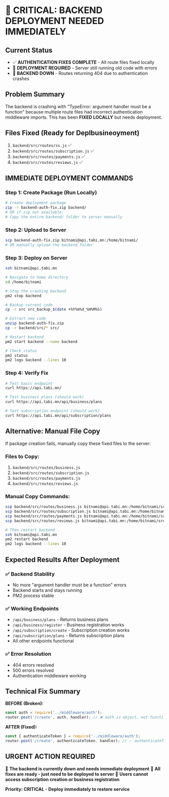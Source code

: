 # 🚨 CRITICAL: BACKEND DEPLOYMENT NEEDED IMMEDIATELY

## Current Status
- ✅ **AUTHENTICATION FIXES COMPLETE** - All route files fixed locally
- 🔴 **DEPLOYMENT REQUIRED** - Server still running old code with errors
- 🔴 **BACKEND DOWN** - Routes returning 404 due to authentication crashes

## Problem Summary
The backend is crashing with "TypeError: argument handler must be a function" because multiple route files had incorrect authentication middleware imports. This has been **FIXED LOCALLY** but needs deployment.

## Files Fixed (Ready for Deplbusineoyment)
1. `backend/src/routes/ss.js` ✅
2. `backend/src/routes/subscription.js` ✅ 
3. `backend/src/routes/payments.js` ✅
4. `backend/src/routes/reviews.js` ✅

## IMMEDIATE DEPLOYMENT COMMANDS

### Step 1: Create Package (Run Locally)
```bash
# Create deployment package
zip -r backend-auth-fix.zip backend/
# OR if zip not available:
# Copy the entire backend/ folder to server manually
```

### Step 2: Upload to Server
```bash
scp backend-auth-fix.zip bitnami@api.tabi.mn:/home/bitnami/
# OR manually upload the backend folder
```

### Step 3: Deploy on Server
```bash
ssh bitnami@api.tabi.mn

# Navigate to home directory
cd /home/bitnami

# Stop the crashing backend
pm2 stop backend

# Backup current code
cp -r src src_backup_$(date +%Y%m%d_%H%M%S)

# Extract new code
unzip backend-auth-fix.zip
cp -r backend/src/* src/

# Restart backend
pm2 start backend --name backend

# Check status
pm2 status
pm2 logs backend --lines 10
```

### Step 4: Verify Fix
```bash
# Test basic endpoint
curl https://api.tabi.mn/

# Test business plans (should work)
curl https://api.tabi.mn/api/business/plans

# Test subscription endpoint (should work)
curl https://api.tabi.mn/api/subscription/plans
```

## Alternative: Manual File Copy

If package creation fails, manually copy these fixed files to the server:

### Files to Copy:
1. `backend/src/routes/business.js`
2. `backend/src/routes/subscription.js`
3. `backend/src/routes/payments.js`
4. `backend/src/routes/reviews.js`

### Manual Copy Commands:
```bash
scp backend/src/routes/business.js bitnami@api.tabi.mn:/home/bitnami/src/routes/
scp backend/src/routes/subscription.js bitnami@api.tabi.mn:/home/bitnami/src/routes/
scp backend/src/routes/payments.js bitnami@api.tabi.mn:/home/bitnami/src/routes/
scp backend/src/routes/reviews.js bitnami@api.tabi.mn:/home/bitnami/src/routes/

# Then restart backend
ssh bitnami@api.tabi.mn
pm2 restart backend
pm2 logs backend --lines 10
```

## Expected Results After Deployment

### ✅ Backend Stability
- No more "argument handler must be a function" errors
- Backend starts and stays running
- PM2 process stable

### ✅ Working Endpoints
- `/api/business/plans` - Returns business plans
- `/api/business/register` - Business registration works
- `/api/subscription/create` - Subscription creation works
- `/api/subscription/plans` - Returns subscription plans
- All other endpoints functional

### ✅ Error Resolution
- 404 errors resolved
- 500 errors resolved
- Authentication middleware working

## Technical Fix Summary

**BEFORE (Broken):**
```javascript
const auth = require('../middleware/auth');
router.post('/create', auth, handler); // ❌ auth is object, not function
```

**AFTER (Fixed):**
```javascript
const { authenticateToken } = require('../middleware/auth');
router.post('/create', authenticateToken, handler); // ✅ authenticateToken is function
```

## URGENT ACTION REQUIRED

🔴 **The backend is currently down and needs immediate deployment**
🔴 **All fixes are ready - just need to be deployed to server**
🔴 **Users cannot access subscription creation or business registration**

**Priority: CRITICAL - Deploy immediately to restore service**
